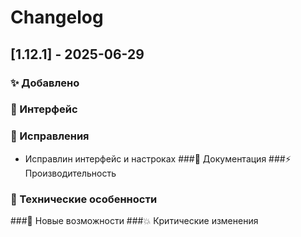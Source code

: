 ﻿# Changelog


## [1.12.1] - 2025-06-29
### ✨ Добавлено
### 🎨 Интерфейс
### 🐛 Исправления
- Исправлин интерфейс и настроках
###📝 Документация
###⚡ Производительность
### 🔧 Технические особенности
###🚀 Новые возможности
###💥 Критические изменения
